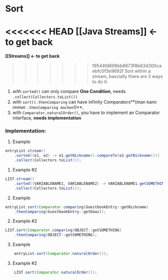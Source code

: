 # Sort
<<<<<<< HEAD
**[[Java Streams]] <- to get back**
=======
**[[Streams]] <- to get back**
>>>>>>> f9544fd698bb8673f8b634300caebfc0f3e9692f
Sort within a stream, bascially there are 3 ways to do it:
1. with `sorted()` can only compare **One Condition**, needs `.collect(Collectors.toList())`
2. with `sort().thenComparing` can have infinity Comparators**(man kann immer `.thenComparing machen`!)**, 
3. with `Comparator.naturalOrder()`, you have to implement an Comparator interface, **needs implementation**


### Implementation:
1. Example
```java
entryList.stream()
	.sorted((e1, e2) -> e1.getNickname().compareTo(e2.getNickname()))
	.collect(Collectors.toList());

```
1. Example #2
```java
LIST.stream()
	.sorted((VARIABLENAME1, VARIABLENAME2) -> VARIABLENAME1.getSOMETHING().compareTo(VARIABLENAME2.getSOMETHING()))
	.collect(Collectors.toList());


```

2. Example
```java
entryList.sort(Comparator.comparing(GuestbookEntry::getNickname)
	.thenComparing(GuestbookEntry::getEmail);
 ```
 2. Example #2
```java
LIST.sort(Comparator.comparing(OBJECT::getSOMETHING)
	.thenComparing(OBJECT::getSOMETHING);

```

3. Example
```java
	entryList.sort(Comparator.naturalOrder());
```
3. Example #2
```java
	LIST.sort(Comparator.naturalOrder());
```